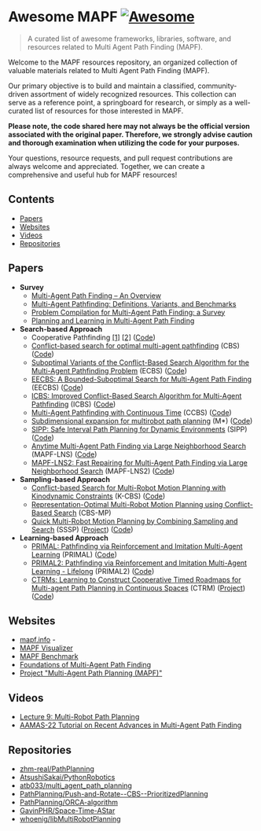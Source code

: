 # Awesome MAPF [![Awesome](https://awesome.re/badge.svg)](https://awesome.re)

> A curated list of awesome frameworks, libraries, software, and resources related to Multi Agent Path Finding (MAPF).

Welcome to the MAPF resources repository, an organized collection of valuable materials related to Multi Agent Path Finding (MAPF).

Our primary objective is to build and maintain a classified, community-driven assortment of widely recognized resources. This collection can serve as a reference point, a springboard for research, or simply as a well-curated list of resources for those interested in MAPF.

**Please note, the code shared here may not always be the official version associated with the original paper. Therefore, we strongly advise caution and thorough examination when utilizing the code for your purposes.**

Your questions, resource requests, and pull request contributions are always welcome and appreciated. Together, we can create a comprehensive and useful hub for MAPF resources!


## Contents

- [Papers](#papers)
- [Websites](#websites)
- [Videos](#videos)
- [Repositories](#repositories)

## Papers
- **Survey**
  - [Multi-Agent Path Finding – An Overview](https://www.researchgate.net/publication/336611576_Multi-Agent_Path_Finding_-_An_Overview)
  - [Multi-Agent Pathfinding: Definitions, Variants, and Benchmarks](https://arxiv.org/abs/1906.08291)
  - [Problem Compilation for Multi-Agent Path Finding: a Survey](https://www.ijcai.org/proceedings/2022/0783.pdf)
  - [Planning and Learning in Multi-Agent Path Finding](https://link.springer.com/article/10.1134/S1064562422060229)
- **Search-based Approach**
  - Cooperative Pathfinding [[1]](https://www.davidsilver.uk/wp-content/uploads/2020/03/coop-path-AIIDE.pdf) [[2]](https://www.davidsilver.uk/wp-content/uploads/2020/03/coop-path-AIWisdom.pdf) ([Code](https://github.com/yge58/collaborative_a_star_pathfinding))
  - [Conflict-based search for optimal multi-agent pathfinding](https://www.sciencedirect.com/science/article/pii/S0004370214001386?ref=pdf_download&fr=RR-2&rr=7ecc49887d32edb5) (CBS) ([Code](https://github.com/whoenig/libMultiRobotPlanning))
  - [Suboptimal Variants of the Conflict-Based Search Algorithm for the Multi-Agent Pathfinding Problem](https://ojs.aaai.org/index.php/SOCS/article/view/18315) (ECBS) ([Code](https://github.com/whoenig/libMultiRobotPlanning))
  - [EECBS: A Bounded-Suboptimal Search for Multi-Agent Path Finding](https://arxiv.org/abs/2010.01367) (EECBS) ([Code](https://github.com/Jiaoyang-Li/EECBS))
  - [ICBS: Improved Conflict-Based Search Algorithm for Multi-Agent Pathfinding](https://www.ijcai.org/Proceedings/15/Papers/110.pdf) (ICBS) ([Code](https://github.com/gloriyo/MAPF-ICBS#background))
  - [Multi-Agent Pathfinding with Continuous Time](https://www.ijcai.org/Proceedings/2019/0006.pdf) (CCBS) ([Code](https://github.com/PathPlanning/Continuous-CBS))
  - [Subdimensional expansion for multirobot path planning](https://www.sciencedirect.com/science/article/pii/S0004370214001271?ref=pdf_download&fr=RR-2&rr=7ecc4a7e48feedb5) (M*) ([Code](https://github.com/wonderren/public_cppmomapf))
  - [SIPP: Safe Interval Path Planning for Dynamic Environments](https://www.cs.cmu.edu/~maxim/files/sipp_icra11.pdf) (SIPP) ([Code](https://github.com/whoenig/libMultiRobotPlanning))
  - [Anytime Multi-Agent Path Finding via Large Neighborhood Search](https://www.ijcai.org/proceedings/2021/0568.pdf) (MAPF-LNS) ([Code](https://github.com/Jiaoyang-Li/MAPF-LNS))
  - [MAPF-LNS2: Fast Repairing for Multi-Agent Path Finding via Large Neighborhood Search](https://ojs.aaai.org/index.php/AAAI/article/view/21266) (MAPF-LNS2) ([Code](https://github.com/Jiaoyang-Li/MAPF-LNS2))
- **Sampling-based Approach**
  - [Conflict-based Search for Multi-Robot Motion Planning with Kinodynamic Constraints](https://arxiv.org/pdf/2207.00576.pdf) (K-CBS) ([Code](https://github.com/IMRCLab/Kinodynamic-Conflict-Based-Search))
  - [Representation-Optimal Multi-Robot Motion Planning using Conflict-Based Search](https://arxiv.org/pdf/1909.13352.pdf) (CBS-MP)
  - [Quick Multi-Robot Motion Planning by Combining Sampling and Search](https://kei18.github.io/sssp/) (SSSP) ([Project](https://kei18.github.io/sssp/)) ([Code](https://github.com/Kei18/sssp))
- **Learning-based Approach**
  - [PRIMAL: Pathfinding via Reinforcement and Imitation Multi-Agent Learning](https://arxiv.org/pdf/1809.03531.pdf) (PRIMAL) ([Code](https://github.com/gsartoretti/PRIMAL))
  - [PRIMAL2: Pathfinding via Reinforcement and Imitation Multi-Agent Learning - Lifelong](https://arxiv.org/pdf/2010.08184.pdf) (PRIMAL2) ([Code](https://github.com/marmotlab/PRIMAL2))
  - [CTRMs: Learning to Construct Cooperative Timed Roadmaps for Multi-agent Path Planning in Continuous Spaces](https://arxiv.org/abs/2201.09467) (CTRM) ([Project](https://omron-sinicx.github.io/ctrm/)) ([Code](https://github.com/omron-sinicx/ctrm))

## Websites

- [mapf.info](http://mapf.info/) - 
- [MAPF Visualizer](http://mapf-visualizer.com/)
- [MAPF Benchmark](http://movingai.com/benchmarks/mapf/index.html)
- [Foundations of Multi-Agent Path Finding](https://jiaoyangli.me/research/mapf/)
- [Project "Multi-Agent Path Planning (MAPF)"](http://idm-lab.org/project-p.html)

## Videos

- [Lecture 9: Multi-Robot Path Planning](https://youtu.be/VJkFHIUHHXw)
- [AAMAS-22 Tutorial on Recent Advances in Multi-Agent Path Finding](https://youtu.be/H3wRCZf_Mrs)

## Repositories
- [zhm-real/PathPlanning](https://github.com/zhm-real/PathPlanning)
- [AtsushiSakai/PythonRobotics](https://github.com/AtsushiSakai/PythonRobotics)
- [atb033/multi_agent_path_planning](atb033/multi_agent_path_planning)
- [PathPlanning/Push-and-Rotate--CBS--PrioritizedPlanning](https://github.com/PathPlanning/Push-and-Rotate--CBS--PrioritizedPlanning)
- [PathPlanning/ORCA-algorithm](https://github.com/PathPlanning/ORCA-algorithm)
- [GavinPHR/Space-Time-AStar](https://github.com/GavinPHR/Space-Time-AStar)
- [whoenig/libMultiRobotPlanning](https://github.com/whoenig/libMultiRobotPlanning)
